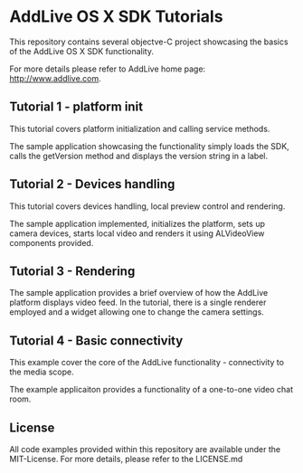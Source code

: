 # AddLive OS X SDK Tutorials

This repository contains several objectve-C project showcasing the basics
of the AddLive OS X SDK functionality.

For more details please refer to AddLive home page: http://www.addlive.com.

## Tutorial 1 - platform init

This tutorial covers platform initialization and calling service methods.

The sample application showcasing the functionality simply loads the SDK, calls 
the getVersion method and displays the version string in a label.

## Tutorial 2 - Devices handling

This tutorial covers devices handling, local preview control and rendering.

The sample application implemented, initializes the platform, sets up camera
devices, starts local video and renders it using ALVideoView components 
provided.

## Tutorial 3 - Rendering

The sample application provides a brief overview of how the AddLive platform
displays video feed. In the tutorial, there is a single renderer employed
and a widget allowing one to change the camera settings.

## Tutorial 4 - Basic connectivity

This example cover the core of the AddLive functionality - connectivity to the
media scope.

The example applicaiton provides a functionality of a one-to-one video
chat room.

## License

All code examples provided within this repository are available under the
MIT-License. For more details, please refer to the LICENSE.md
